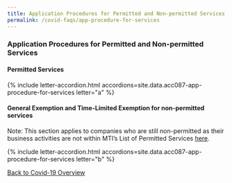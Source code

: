 ```yaml
---
title: Application Procedures for Permitted and Non-permitted Services
permalink: /covid-faqs/app-procedure-for-services
---
```


### Application Procedures for Permitted and Non-permitted Services

#### Permitted Services

{% include letter-accordion.html accordions=site.data.acc087-app-procedure-for-services letter="a" %}

#### General Exemption and Time-Limited Exemption for non-permitted services

Note: This section applies to companies who are still non-permitted as their business activities are not within MTI’s List of Permitted Services [here](/permittedlist/).

{% include letter-accordion.html accordions=site.data.acc087-app-procedure-for-services letter="b" %}

[Back to Covid-19 Overview](/covid/)

<script src="/jquery/fuse-code.js"></script>
<script src="/jquery/scroll-to-accordion.js"></script>

